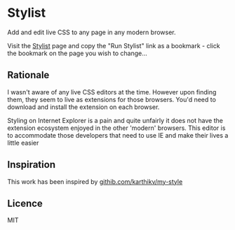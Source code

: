 # Stylist

Add and edit live CSS to any page in any modern browser.

Visit the [Stylist](http://stylist.anami.me "Stylist") page and copy the "Run Stylist" link as a bookmark - click the bookmark on the page you wish to change...

## Rationale

I wasn't aware of any live CSS editors at the time. However upon finding them, they seem to live as extensions for those browsers. You'd need to download and install the extension on each browser. 
		
Styling on Internet Explorer is a pain and quite unfairly it does not have the extension ecosystem enjoyed in the other 'modern' browsers. This editor is to accommodate those developers that need to use IE and make their lives a little easier

## Inspiration		

This work has been inspired by <a href="http://githib.com/karthikv/my-style">githib.com/karthikv/my-style</a>

## Licence

MIT